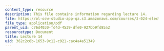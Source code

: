 ```yaml
---
content_type: resource
description: This file contains information regarding lecture 14.
file: https://ol-ocw-studio-app-qa.s3.amazonaws.com/courses/3-024-electronic-optical-and-magnetic-properties-of-materials-spring-2013/362c2c8b16539c12c921cac4a4a51349_MIT3_024S13_2012lec14.pdf
file_type: application/pdf
parent_uid: c76d4030-fd4d-4539-dfe0-927bb9fd85a2
resourcetype: Document
title: Lecture 14
uid: 362c2c8b-1653-9c12-c921-cac4a4a51349
---
```

